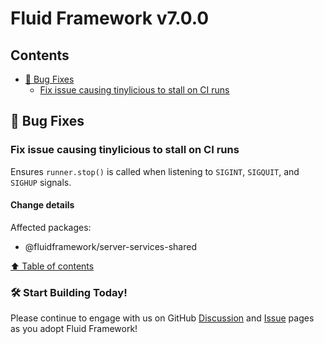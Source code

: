 <!-- THIS IS AN AUTOGENERATED FILE. DO NOT EDIT THIS FILE DIRECTLY. -->

# Fluid Framework v7.0.0

## Contents

-   [🐛 Bug Fixes](#-bug-fixes)
    -   [Fix issue causing tinylicious to stall on CI runs](#fix-issue-causing-tinylicious-to-stall-on-ci-runs)

## 🐛 Bug Fixes

### Fix issue causing tinylicious to stall on CI runs

Ensures `runner.stop()` is called when listening to `SIGINT`, `SIGQUIT`, and `SIGHUP` signals.

#### Change details

Affected packages:

-   @fluidframework/server-services-shared

[⬆️ Table of contents](#contents)

### 🛠️ Start Building Today!

Please continue to engage with us on GitHub [Discussion](https://github.com/microsoft/FluidFramework/discussions) and [Issue](https://github.com/microsoft/FluidFramework/issues) pages as you adopt Fluid Framework!
